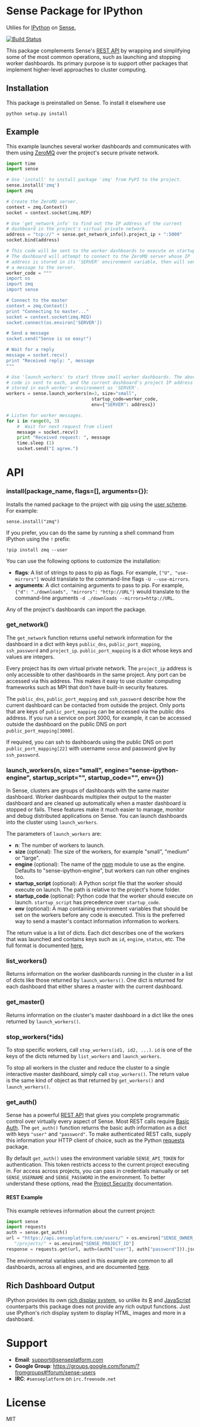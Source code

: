 # Sense Package for IPython

Utilies for [IPython](http://ipython.org) 
on [Sense.](https://www.senseplatform.com)

[![Build Status](https://travis-ci.org/SensePlatform/sense-ipython-module.png)](https://travis-ci.org/SensePlatform/sense-ipython-module)

This package complements Sense's [REST API](https://help.senseplatform.com/api/rest)
by wrapping and simplifying some of the most common operations, such as launching and stopping worker dashboards. Its primary purpose is to support other packages that implement higher-level approaches to cluster computing.

## Installation

This package is preinstalled on Sense. To install it elsewhere use

```
python setup.py install
```

## Example

This example launches several worker dashboards and communicates with them 
using [ZeroMQ](https://learning-0mq-with-pyzmq.readthedocs.org/en/latest/)
over the project's secure private network.


```python
import time
import sense

# Use 'install' to install package 'zmq' from PyPI to the project.
sense.install('zmq')
import zmq

# Create the ZeroMQ server.
context = zmq.Context()
socket = context.socket(zmq.REP)

# Use 'get_network_info' to find out the IP address of the current
# dashboard in the project's virtual private network.
address = "tcp://" + sense.get_network_info().project_ip + ":5000"
socket.bind(address)

# This code will be sent to the worker dashboards to execute on startup.
# The dashboard will attempt to connect to the ZeroMQ server whose IP
# address is stored in its 'SERVER' environment variable, then will send
# a message to the server.
worker_code = """
import os
import zmq
import sense

# Connect to the master
context = zmq.Context()
print "Connecting to master..."
socket = context.socket(zmq.REQ)
socket.connect(os.environ['SERVER'])

# Send a message
socket.send("Sense is so easy!")

# Wait for a reply
message = socket.recv()
print "Received reply: ", message
"""

# Use 'launch_workers' to start three small worker dashboards. The above
# code is sent to each, and the current dashboard's project IP address is
# stored in each worker's environment as 'SERVER'.
workers = sense.launch_workers(n=3, size="small", 
                                startup_code=worker_code, 
                                env={"SERVER": address})

# Listen for worker messages.
for i in range(0, 3)
    #  Wait for next request from client
    message = socket.recv()
    print "Received request: ", message
    time.sleep (1)  
    socket.send("I agree.")

```

# API

### install(package_name, flags=[], arguments={}):

Installs the named package to the project with [pip](http://www.pip-installer.org) 
using the [user scheme](http://docs.python.org/2/install/index.html#alternate-installation-the-user-scheme). For example:

```
sense.install("zmq")
```

If you prefer, you can do the same by running a shell command from IPython using the `!` prefix:

```
!pip install zmq --user
```

You can use the following options to customize the installation:

* **flags**: A list of strings to pass to pip as flags. For example, 
  `["U", "use-mirrors"]` would translate to the command-line flags
  `-U --use-mirrors`.
* **arguments**: A dict containing arguments to pass to pip. For example,
  `{"d": "./downloads", "mirrors": "http://URL"}` would translate to
  the command-line arguments `-d ./downloads --mirrors=http://URL`.

Any of the project's dashboards can import the package.

### get_network()

<!-- Gets the current dashboard's networking information. -->

The `get_network` function returns useful network information for the
dashboard in a dict with keys `public_dns`,
`public_port_mapping`, `ssh_password` and `project_ip`. `public_port_mapping`
is a dict whose  keys and values are integers.

Every project has its own virtual private network. The `project_ip` address
is only accessible to other dashboards in the same project. Any port can be 
accessed via this address.  This makes it easy to use cluster computing frameworks
such as MPI that don't have built-in security features.

The `public_dns`, `public_port_mapping` and `ssh_password` describe how
the current dashboard can be contacted from outside the project. Only
ports that are keys of `public_port_mapping` can be accessed via the
public dns address.  If you run a service on port 3000, for example, it  can be accessed
outside the dashboard on the public DNS on port `public_port_mapping[3000]`.

If required, you can ssh to dashboards using the public DNS on port
`public_port_mapping[22]` with username `sense` and password give by `ssh_password`.

### launch_workers(n, size="small", engine="sense-ipython-engine", startup_script="", startup_code="", env={})
    
<!-- Launches worker dashboards into the cluster. -->

In Sense, clusters are groups of dashboards with the same master dashboard.  Worker
dashboards multiplex their output to the master dashboard and are cleaned up
automatically when a master dashboard is stopped or fails.  These features
make it much easier to manage, monitor and debug distributed applications
on Sense. You can launch dashboards into the cluster using `launch_workers`.

The parameters of `launch_workers` are:

* **n**: The number of workers to launch.
* **size** (optional): The size of the workers, for example "small", "medium" or "large".
* **engine** (optional): The name of the [npm](http://npmjs.org) module to use
  as the engine. Defaults to "sense-ipython-engine", but workers can run other
  engines too.
* **startup_script** (optional): A Python script file that the worker should
  execute on launch. The path is relative to the project's home folder.
* **startup_code** (optional): Python code that the worker should execute on 
  launch. `startup_script` has precedence over `startup_code`.
* **env** (optional): A map containing environment variables that should be
  set on the workers before any code is executed. This is the preferred way 
  to send a master's contact information information to workers.

The return value is a list of dicts. Each dict describes one of the workers
that was launched and contains keys such as `id`, `engine`, `status`, etc. 
The full format is documented [here.](http://help.senseplatform.com/api/rest#retrieve-dashboard)

### list_workers()

<!-- Returns information on the worker dashboards running in the current cluster. -->

Returns information on the worker dashboards running in the cluster in a 
list of dicts like those returned by `launch_workers()`. One dict is returned for 
each dashboard that either shares a master with the current dashboard.

### get_master()

<!-- Get the master dashboard of the current cluster. -->

Returns information on the cluster's master dashboard in a dict like the ones returned by `launch_workers()`. 

### stop_workers(*ids)

<!-- Stop workers. -->

To stop specific workers, call `stop_workers(id1, id2, ...)`. `id` is one of 
the keys of the dicts returned by `list_workers` and `launch_workers`.

To stop all workers in the cluster and reduce the cluster to a single 
interactive master dashboard, simply call `stop_workers()`. The 
return value is the same kind of object as that returned by `get_workers()` 
and `launch_workers()`.

### get_auth()

<!-- Get authentication information for REST API. -->

Sense has a powerful [REST API](https://help.senseplatform.com/api/rest) that gives you complete programmatic 
control over virtually every aspect of Sense. Most REST calls require 
[Basic Auth](http://docs.python-requests.org/en/latest/user/authentication/#basic-authentication). 
The `get_auth()` function  returns the basic auth information as a dict 
with keys `"user"` and `"password"`. To make authenticated REST calls, supply 
this information your HTTP client of choice, such as the 
Python [requests](http://docs.python-requests.org/) package. 

By default `get_auth()` uses the environment variable `SENSE_API_TOKEN` for
authentication. This token restricts access to the current project 
executing in. For access across projects, you can pass in credentials manually 
or set `SENSE_USERNAME` and `SENSE_PASSWORD` in the environment. To better 
understand these options, read the [Project Security](http://help.senseplatform.com/security) 
documentation.

#### REST Example

This example retrieves information about the current project:

```python
import sense
import requests
auth = sense.get_auth()
url = "https://api.senseplatform.com/users/" + os.environ["SENSE_OWNER_ID"] +
   "/projects/" + os.environ["SENSE_PROJECT_ID"]
response = requests.get(url, auth=(auth["user"], auth["password"])).json()
```

The environmental variables used in this example are common to all dashboards,
across all engines, and are documented [here](https://docs.senseplatform.com/getting-started/#environment).

## Rich Dashboard Output

IPython provides its own [rich display system](http://nbviewer.ipython.org/urls/raw.github.com/ipython/ipython/1.x/examples/notebooks/Part%205%20-%20Rich%20Display%20System.ipynb), 
so unlike its [R](http://github.com/SensePlatform/sense-r-module) 
and [JavaScript](http://github.com/SensePlatform/sense-js-module) 
counterparts this package does not provide any rich output functions. Just use IPython's rich 
display system to display HTML, images and more
in a dashboard.

# Support

* **Email**: support@senseplatform.com
* **Google Group**: https://groups.google.com/forum/?fromgroups#!forum/sense-users
* **IRC**: `#senseplatform` on `irc.freenode.net`

# License

MIT

